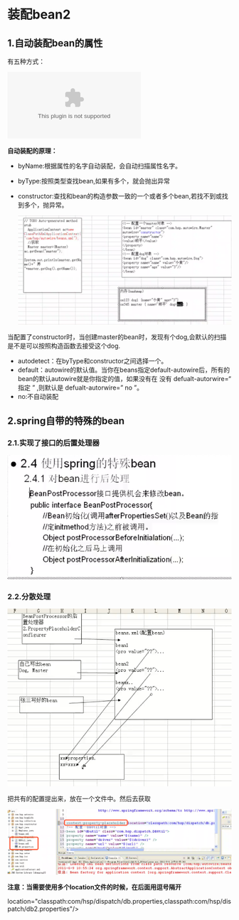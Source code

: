 # 装配bean2

## 1.自动装配bean的属性

有五种方式：

![](../.gitbook/assets/.png.bin)

**自动装配的原理：**

* byName:根据属性的名字自动装配，会自动扫描属性名字。
* byType:按照类型查找bean,如果有多个，就会抛出异常
* constructor:查找和bean的构造参数一致的一个或者多个bean,若找不到或找到多个，抛异常。 

  ![](../.gitbook/assets/markdown-img-paste-20180320205255144.png)

当配置了constructor时，当创建master的bean时，发现有个dog,会默认的扫描是不是可以按照构造函数去接受这个dog.

* autodetect：在byType和constructor之间选择一个。
* default：autowire的默认值。当你在beans指定default-autowire后，所有的bean的默认autowire就是你指定的值，如果没有在 没有 defualt-autorwire=“ 指定 ” ,则默认是 defualt-autorwire=” no ”。
* no:不自动装配

## 2.spring自带的特殊的bean

### 2.1.实现了接口的后置处理器

![](../.gitbook/assets/markdown-img-paste-20180320212812449.png)

### 2.2.分散处理

![](../.gitbook/assets/markdown-img-paste-20180320213606923.png)

 把共有的配置提出来，放在一个文件中。然后去获取 

![](../.gitbook/assets/markdown-img-paste-20180320214158686.png)

**注意：当需要使用多个location文件的时候，在后面用逗号隔开**

 location="classpath:com/hsp/dispatch/db.properties,classpath:com/hsp/dispatch/db2.properties"/&gt;

